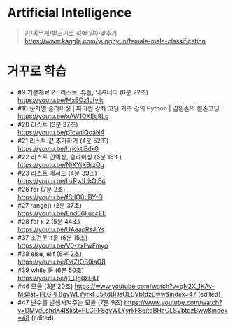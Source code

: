 # Artificial Intelligence

> 키/몸무게/발크기로 성별 알아맞추기 <br/>
> https://www.kaggle.com/yungbyun/female-male-classification

# 거꾸로 학습
* #9 기본재료 2 : 리스트, 튜플, 딕셔너리 (6분 22초) <br/>
https://youtu.be/MxEOz1Lfylk <br/>
* #16 문자열 슬라이싱 | 파이썬 강좌 코딩 기초 강의 Python | 김왼손의 왼손코딩 <br/>
https://youtu.be/xAW1OXEc9Lc <br/>
* #20 리스트 (3분 37초) <br/>
https://youtu.be/p1cwtlQoaN4 <br/>
* #21 리스트 값 추가하기 (4분 52초) <br/>
https://youtu.be/hrjcktiEdk0 <br/>
* #22 리스트 인덱싱, 슬라이싱 (6분 16초) <br/>
https://youtu.be/NiXYjXBrzOg <br/>
* #23 리스트 메서드 (4분 39초) <br/>
https://youtu.be/bxRyJUhOiE4 <br/>
* #26 for (7분 2초) <br/>
https://youtu.be/fStlO0uBYtQ <br/>
* #27 range() (2분 37초) <br/>
https://youtu.be/End06FuccEE <br/>
* #28 for x 2 (5분 44초) <br/>
https://youtu.be/UAaapRsJlYs <br/>
* #37 조건문 if문 (6분 15초) <br/>
https://youtu.be/V0-zxFwFmyo <br/>
* #38 else, elif (6분 2초) <br/>
https://youtu.be/0dZtOB0iaO8 <br/>
* #39 while 문 (6분 50초) <br/>
https://youtu.be/j1_Og0zl-jU <br/>
* #46 모듈 (3분 20초)
https://www.youtube.com/watch?v=qN2X_1KAv-M&list=PLGPF8gvWLYyrkF85itdBHaOLSVbtdzBww&index=47 (edited) 
* #47 난수를 발생시켜주는 모듈 (7분 9초)
https://www.youtube.com/watch?v=DMydLshdX4I&list=PLGPF8gvWLYyrkF85itdBHaOLSVbtdzBww&index=48 (edited) 
